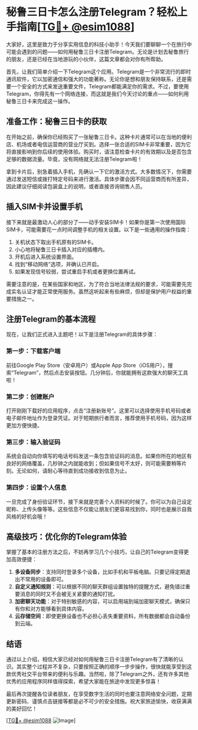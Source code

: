 # 秘鲁三日卡怎么注册Telegram？轻松上手指南[[TG💪+ @esim1088](https://t.me/s/esim1088)]

大家好，这里是致力于分享实用信息的科技小助手！今天我们要聊聊一个在旅行中可能会遇到的问题——如何用秘鲁三日卡注册Telegram。无论是计划去秘鲁旅行的朋友，还是已经在当地游玩的小伙伴，这篇文章都会对你有所帮助。

首先，让我们简单介绍一下Telegram这个应用。Telegram是一个非常流行的即时通讯软件，它以加密通信和强大的功能著称。无论你是想和朋友保持联系，还是需要一个安全的方式来发送重要文件，Telegram都能满足你的需求。不过，要使用Telegram，你得先有一个网络连接，而这就是我们今天讨论的重点——如何利用秘鲁三日卡来完成这一操作。

## 准备工作：秘鲁三日卡的获取

在开始之前，确保你已经购买了一张秘鲁三日卡。这种卡片通常可以在当地的便利店、机场或者电信运营商的营业厅买到。选择一张合适的SIM卡非常重要，因为它将直接影响到你后续的使用体验。购买时，请注意检查卡片的有效期以及是否包含足够的数据流量。毕竟，没有网络就无法注册Telegram啦！

拿到卡片后，别急着插入手机，先确认一下它的激活方式。大多数情况下，你需要通过发送短信或拨打特定号码来进行激活。具体步骤会因不同运营商而有所差异，因此建议仔细阅读包装盒上的说明，或者直接咨询销售人员。

## 插入SIM卡并设置手机

接下来就是最激动人心的部分了——动手安装SIM卡！如果你是第一次使用国际SIM卡，可能需要花一点时间调整手机的相关设置。以下是一些通用的操作指南：

1. 关机状态下取出手机原有的SIM卡。
2. 小心地将秘鲁三日卡插入对应的插槽内。
3. 开机后进入系统设置界面。
4. 找到“移动网络”选项，并确认已开启。
5. 如果发现信号较弱，尝试重启手机或者更换位置再试。

需要注意的是，在某些国家和地区，为了符合当地法律法规的要求，可能需要先完成实名认证才能正常使用服务。虽然这听起来有些麻烦，但却是保护用户权益的重要措施之一。

## 注册Telegram的基本流程

现在，让我们正式进入主题吧！以下是注册Telegram的具体步骤：

### 第一步：下载客户端
前往Google Play Store（安卓用户）或Apple App Store（iOS用户），搜索“Telegram”，然后点击安装按钮。几分钟后，你就能拥有这款强大的聊天工具啦！

### 第二步：创建账户
打开刚刚下载好的应用程序，点击“注册新账号”。这里可以选择使用手机号码或者电子邮件地址作为登录凭证。对于短期旅行者而言，推荐使用手机号码，因为这样更加方便快捷。

### 第三步：输入验证码
系统会自动向你填写的电话号码发送一条包含验证码的消息。如果你所在的地区有良好的网络覆盖，几秒钟之内就能收到；但如果信号不太好，则可能需要稍等片刻。无论如何，请耐心等待直到成功接收到信息为止。

### 第四步：设置个人信息
一旦完成了身份验证环节，接下来就是完善个人资料的时候了。你可以为自己设定昵称、上传头像等等。这些信息不仅能让朋友们更容易找到你，同时也是展示自我风格的好机会哦！

## 高级技巧：优化你的Telegram体验

掌握了基本的注册方法之后，不妨再学习几个小技巧，让自己的Telegram变得更加高效便捷：

1. **多设备同步**：支持同时登录多个设备，比如手机和平板电脑。只要记得定期退出不常用的设备即可。
2. **自定义通知规则**：可以根据不同的聊天群组设置独特的提醒方式，避免错过重要消息的同时又不会被无关紧要的通知打扰。
3. **加密聊天功能**：对于特别敏感的内容，可以启用端到端加密聊天模式，确保只有你和对方能够看到具体内容。
4. **云存储空间**：即使更换设备也不必担心丢失重要资料，所有数据都会自动备份到云端。

## 结语

通过以上介绍，相信大家已经对如何用秘鲁三日卡注册Telegram有了清晰的认识。其实整个过程并不复杂，只要按照正确的顺序一步步操作，很快就能享受到这款优秀社交平台带来的便利与乐趣。当然啦，除了Telegram之外，还有许多其他优秀的应用程序同样值得探索，希望大家能在旅途中发现更多惊喜！

最后再次提醒各位读者朋友，在享受数字生活的同时也要注意网络安全问题，定期更新密码、谨慎点击链接等都是必不可少的安全措施。祝大家旅途愉快，收获满满的美好回忆！

[[TG💪+ @esim1088](https://t.me/s/esim1088) ![Image](https://i.postimg.cc/4NQfJmqS/Snipaste-2025-05-13-00-14-12.png)]
